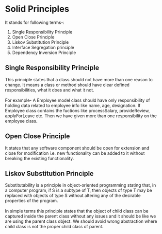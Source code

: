 # Solid Principles
It stands for following terms-:
1. Single Responsibility Principle
2. Open Close Principle
3. Liskov Substitution Principle
4. Interface Segregation principle
5. Dependency Inversion Principle

## Single Responsibility Principle
This principle states that a class should not have more than one reason to change.
It means a class or method should have clear defined responsibilities, what it does 
and what it not.<br/><br/>
For example- A Employee model class should have only responsibility of holding data
related to employee info like name, age, designation.
If Employee class contains the fuctions like processSalary, provideReview, applyForLeave etc.
Then we have given more than one responsibility on the employee class.

## Open Close Principle

It states that any software component should be open for extension and close for modification i.e.
new functionality can be added to it without breaking the existing functionality.

## Liskov Substitution Principle

Substitutability is a principle in object-oriented programming stating that, in a computer program,
if S is a subtype of T, then objects of type T may be replaced with objects of type S without altering 
any of the desirable properties of the program.<br/><br/>
In simple terms this principle states that the object of child class can be captured inside 
the parent class without any issues and it should be like we are using the parent class object.
We should avoid wrong abstraction where child class is not the proper child class of parent.
